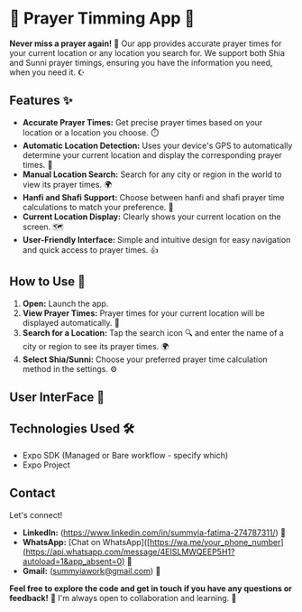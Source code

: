 # 🕌 Prayer Timming App 🕌

**Never miss a prayer again!** 🙏 Our app provides accurate prayer times for your current location or any location you search for.  We support both Shia and Sunni prayer timings, ensuring you have the information you need, when you need it. ☪️

## Features ✨

* **Accurate Prayer Times:** Get precise prayer times based on your location or a location you choose. ⏱️
* **Automatic Location Detection:**  Uses your device's GPS to automatically determine your current location and display the corresponding prayer times. 📍
* **Manual Location Search:** Search for any city or region in the world to view its prayer times. 🌍
* **Hanfi and Shafi Support:**  Choose between hanfi and shafi prayer time calculations to match your preference. 🕌
* **Current Location Display:** Clearly shows your current location on the screen. 🗺️
* **User-Friendly Interface:** Simple and intuitive design for easy navigation and quick access to prayer times. 👍

## How to Use 🚀
1. **Open:** Launch the app. 
2. **View Prayer Times:**  Prayer times for your current location will be displayed automatically. 📍
3. **Search for a Location:** Tap the search icon 🔍 and enter the name of a city or region to see its prayer times. 🌍
4. **Select Shia/Sunni:** Choose your preferred prayer time calculation method in the settings. ⚙️

## User InterFace 📸



## Technologies Used 🛠️

* Expo SDK (Managed or Bare workflow - specify which)
* Expo Project


## Contact

Let's connect!

* **LinkedIn:** (https://www.linkedin.com/in/summyia-fatima-274787311/) 🔗
* **WhatsApp:** [Chat on WhatsApp]([https://wa.me/your_phone_number](https://api.whatsapp.com/message/4EISLMWQEEP5H1?autoload=1&app_absent=0) 💬 
* **Gmail:** (summyiawork@gmail.com) 📧



**Feel free to explore the code and get in touch if you have any questions or feedback!**  💬  I'm always open to collaboration and learning.  🤝
